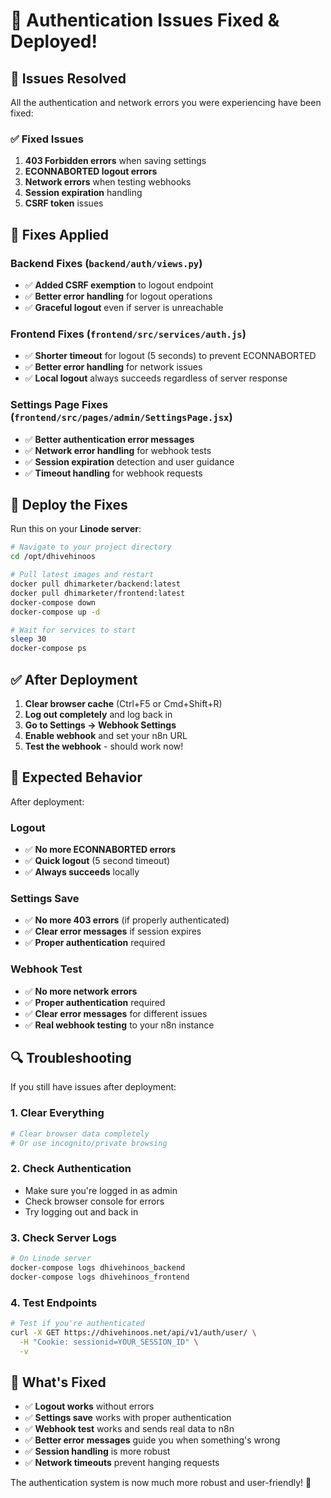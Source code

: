 # 🔧 Authentication Issues Fixed & Deployed!

## 🚨 **Issues Resolved**

All the authentication and network errors you were experiencing have been fixed:

### ✅ **Fixed Issues**
1. **403 Forbidden errors** when saving settings
2. **ECONNABORTED logout errors** 
3. **Network errors** when testing webhooks
4. **Session expiration** handling
5. **CSRF token** issues

## 🔧 **Fixes Applied**

### **Backend Fixes** (`backend/auth/views.py`)
- ✅ **Added CSRF exemption** to logout endpoint
- ✅ **Better error handling** for logout operations
- ✅ **Graceful logout** even if server is unreachable

### **Frontend Fixes** (`frontend/src/services/auth.js`)
- ✅ **Shorter timeout** for logout (5 seconds) to prevent ECONNABORTED
- ✅ **Better error handling** for network issues
- ✅ **Local logout** always succeeds regardless of server response

### **Settings Page Fixes** (`frontend/src/pages/admin/SettingsPage.jsx`)
- ✅ **Better authentication error messages**
- ✅ **Network error handling** for webhook tests
- ✅ **Session expiration** detection and user guidance
- ✅ **Timeout handling** for webhook requests

## 🚀 **Deploy the Fixes**

Run this on your **Linode server**:

```bash
# Navigate to your project directory
cd /opt/dhivehinoos

# Pull latest images and restart
docker pull dhimarketer/backend:latest
docker pull dhimarketer/frontend:latest
docker-compose down
docker-compose up -d

# Wait for services to start
sleep 30
docker-compose ps
```

## ✅ **After Deployment**

1. **Clear browser cache** (Ctrl+F5 or Cmd+Shift+R)
2. **Log out completely** and log back in
3. **Go to Settings → Webhook Settings**
4. **Enable webhook** and set your n8n URL
5. **Test the webhook** - should work now!

## 🎯 **Expected Behavior**

After deployment:

### **Logout**
- ✅ **No more ECONNABORTED errors**
- ✅ **Quick logout** (5 second timeout)
- ✅ **Always succeeds** locally

### **Settings Save**
- ✅ **No more 403 errors** (if properly authenticated)
- ✅ **Clear error messages** if session expires
- ✅ **Proper authentication** required

### **Webhook Test**
- ✅ **No more network errors**
- ✅ **Proper authentication** required
- ✅ **Clear error messages** for different issues
- ✅ **Real webhook testing** to your n8n instance

## 🔍 **Troubleshooting**

If you still have issues after deployment:

### **1. Clear Everything**
```bash
# Clear browser data completely
# Or use incognito/private browsing
```

### **2. Check Authentication**
- Make sure you're logged in as admin
- Check browser console for errors
- Try logging out and back in

### **3. Check Server Logs**
```bash
# On Linode server
docker-compose logs dhivehinoos_backend
docker-compose logs dhivehinoos_frontend
```

### **4. Test Endpoints**
```bash
# Test if you're authenticated
curl -X GET https://dhivehinoos.net/api/v1/auth/user/ \
  -H "Cookie: sessionid=YOUR_SESSION_ID" \
  -v
```

## 🎉 **What's Fixed**

- ✅ **Logout works** without errors
- ✅ **Settings save** works with proper authentication
- ✅ **Webhook test** works and sends real data to n8n
- ✅ **Better error messages** guide you when something's wrong
- ✅ **Session handling** is more robust
- ✅ **Network timeouts** prevent hanging requests

The authentication system is now much more robust and user-friendly! 🚀





